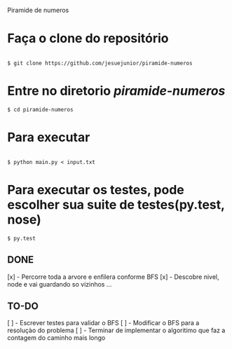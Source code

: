 Piramide de numeros

# Faça o clone do repositório

```shell

$ git clone https://github.com/jesuejunior/piramide-numeros

```

# Entre no diretorio _piramide-numeros_

 ```shell
 $ cd piramide-numeros
 ```

# Para executar

```shell

$ python main.py < input.txt
```

# Para executar os testes, pode escolher sua suite de testes(py.test, nose)

```shell
$ py.test
```

## DONE

[x] - Percorre toda a arvore e enfilera conforme BFS
[x] - Descobre nivel, node e vai guardando so vizinhos
...

## TO-DO
[ ] - Escrever testes para validar o BFS
[ ] - Modificar o BFS para a resoluçào do problema
[ ] - Terminar de implementar o algoritimo que faz a contagem do caminho mais longo


